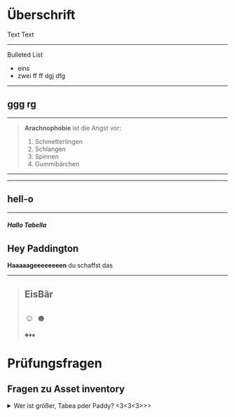 # Überschrift

Text Text

---

Bulleted List
* eins
* zwei
ff
ff
dgj
dfg

---
ggg
rg
---
---
>**Arachnophobie** ist die Angst vor:
>1. Schmetterlingen
>2. Schlangen
>3. Spinnen
>4. Gummibärchen
---
---
hell-o
---
---
###### **Hallo Tabella**


**Hey Paddington**
---
**Haaaaageeeeeeeen** du schaffst das
***
>**Eis**Bär
>---
>☺
>☻
>---
>♣♦♠
# Prüfungsfragen

## Fragen zu Asset inventory
<p>
<details>
<summary> Wer ist größer, Tabea pder Paddy? <3<3<3>>>
</summary>
<p>
trommelwirbel...... tadaaa = PADDY 194cm =)
<p>
verrückt!
<p>
</details>
